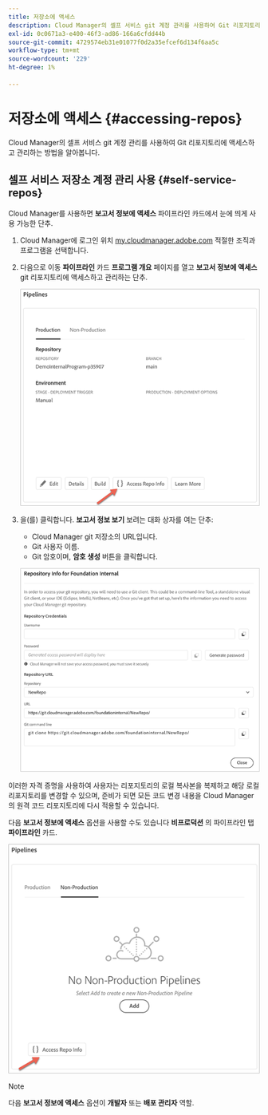 ```yaml
---
title: 저장소에 액세스
description: Cloud Manager의 셀프 서비스 git 계정 관리를 사용하여 Git 리포지토리에 액세스하고 관리하는 방법을 알아봅니다.
exl-id: 0c0671a3-e400-46f3-ad86-166a6cfdd44b
source-git-commit: 4729574eb31e01077f0d2a35efcef6d134f6aa5c
workflow-type: tm+mt
source-wordcount: '229'
ht-degree: 1%

---
```


# 저장소에 액세스 {#accessing-repos}

Cloud Manager의 셀프 서비스 git 계정 관리를 사용하여 Git 리포지토리에 액세스하고 관리하는 방법을 알아봅니다.

## 셀프 서비스 저장소 계정 관리 사용 {#self-service-repos}

Cloud Manager를 사용하면 **보고서 정보에 액세스** 파이프라인 카드에서 눈에 띄게 사용 가능한 단추.

1. Cloud Manager에 로그인 위치 [my.cloudmanager.adobe.com](https://my.cloudmanager.adobe.com/) 적절한 조직과 프로그램을 선택합니다.

1. 다음으로 이동 **파이프라인** 카드 **프로그램 개요** 페이지를 열고 **보고서 정보에 액세스** git 리포지토리에 액세스하고 관리하는 단추.

   ![환경 카드에서 보고서 정보 액세스 단추](/help/implementing/cloud-manager/assets/repos/access-repo1.png)

1. 을(를) 클릭합니다. **보고서 정보 보기** 보려는 대화 상자를 여는 단추:

   * Cloud Manager git 저장소의 URL입니다.
   * Git 사용자 이름.
   * Git 암호이며, **암호 생성** 버튼을 클릭합니다.

   ![](/help/implementing/cloud-manager/assets/repos/access-repo-create.png)

이러한 자격 증명을 사용하여 사용자는 리포지토리의 로컬 복사본을 복제하고 해당 로컬 리포지토리를 변경할 수 있으며, 준비가 되면 모든 코드 변경 내용을 Cloud Manager의 원격 코드 리포지토리에 다시 적용할 수 있습니다.

다음 **보고서 정보에 액세스** 옵션을 사용할 수도 있습니다 **비프로덕션** 의 파이프라인 탭 **파이프라인** 카드.

![비프로덕션 탭의 보고서 정보 액세스 단추](/help/implementing/cloud-manager/assets/repos/access-repo-nonprod.png)

>[!NOTE]
>
>다음 **보고서 정보에 액세스** 옵션이 **개발자** 또는 **배포 관리자** 역할.
